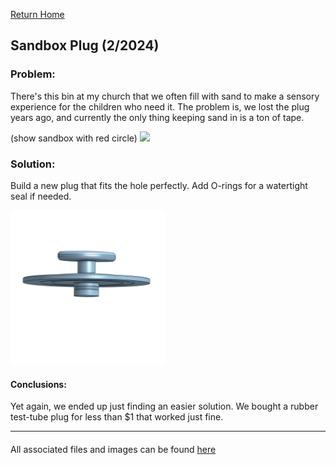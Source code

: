 [Return Home](../../README.md)

## Sandbox Plug (2/2024)

### Problem:
There's this bin at my church that we often fill with sand to make a sensory experience for the children who need it. The problem is, we lost the plug years ago, and currently the only thing keeping sand in is a ton of tape.

(show sandbox with red circle)
<img src="picture1.png" width="49%"> 

### Solution:
Build a new plug that fits the hole perfectly. Add O-rings for a watertight seal if needed.

<img src="picture2.jpg" width="49%">

#### Conclusions:
Yet again, we ended up just finding an easier solution. We bought a rubber test-tube plug for less than $1 that worked just fine.

---
####
All associated files and images can be found [here](./)
